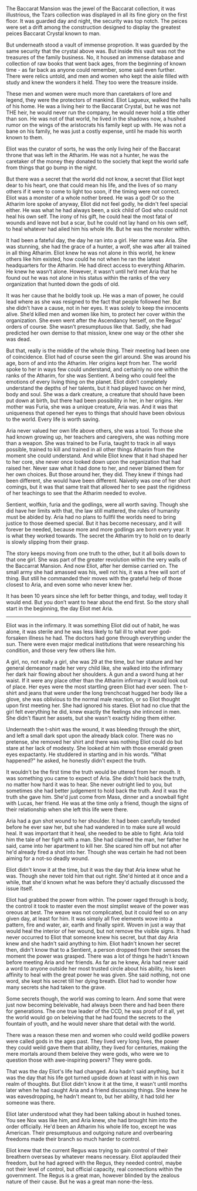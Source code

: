 The Baccarat Mansion was the jewel of the Baccarat collection, it was illustrious, the Tzars collection was displayed in all its fine glory on the first floor.  It was guarded day and night, the security was top notch.  The peices were set a drift among the construction designed to display the greatest peices Baccarat Crystal known to man.  

But underneath stood a vault of immense proprotion.  It was guarded by the same security that the crystal above was.  But inside this vault was not the treasures of the family business.  No, it housed an immense database and collection of raw books that went back ages, from the beginning of known time - as far back as anyone could remember, some said even further.  There were relics untold, and men and women who kept the aisle filled with study and knew the wonders it held.  They too were the treasure inside.

These men and women were much more than caretakers of lore and legend, they were the protectors of mankind.  Eliot Lagueux, walked the halls of his home.  He was a living heir to the Baccarat Crystal, but he was not THE heir, he would never run the company, he would never hold a title other than son.  He was not of that world, he lived in the shadows now, a hushed rumor on the wings of the aristocrats his family kept up with.  He was not a bane on his family, he was just a costly expense, until he made his worth known to them.

Eliot was the curator of sorts, he was the only living heir of the Baccarat throne that was left in the Atharim.  He was not a hunter, he was the caretaker of the money they donated to the society that kept the world safe from things that go bump in the night.

But there was a secret that the world did not know, a secret that Eliot kept dear to his heart, one that could mean his life, and the lives of so many others if it were to come to light too soon, if the timing were not correct.  Eliot was a monster of a whole nother breed.  He was a god! Or so the Atharim lore spoke of anyway, Eliot did not feel godly, he didn't feel special either.  He was what he had always been, a sick child of God who could not heal his own self.  The irony of his gift, he could heal the most fatal of wounds and leave not but a scar, but he could not lay hand on his own self, to heal whatever had ailed him his whole life.  But he was the monster within.

It had been a fateful day, the day he ran into a girl.  Her name was Aria.  She was stunning, she had the grace of a hunter, a wolf, she was after all trained in all thing Atharim. Eliot knew he was not alone in this world, he knew others like him existed, how could he not when he ran the latest headquarters for the Atharim.  He had direct access to everything Atharim.  He knew he wasn’t alone.  However, it wasn’t until he’d met Aria that he found out he was not alone in his status within the ranks of the very organization that hunted down the gods of old.

It was her cause that he boldly took up.  He was a man of power, he could lead where as she was resigned to the fact that people followed her.  But she didn’t have a cause, not in her eyes.  It was solely to keep the innocents alive.  She’d killed men and women like him, to protect her cover within the organization.  She even went after the Ascendancy herself, on the Regus’ orders of course.  She wasn’t presumptuous like that.  Sadly, she had predicted her own demise to that mission, knew one way or the other she was dead. 

But that, really is the middle of the whole thing.  Their meeting had been one of coincidence.  Eliot had of course seen the girl around.  She was around his age, born of and into the Atharim.  Her origins kept from her.  The world spoke to her in ways few could understand, and certainly no one within the ranks of the Atharim, for she was Sentient.  A being who could feel the emotions of every living thing on the planet.  Eliot didn’t completely understand the depths of her talents, but it had played havoc on her mind, body and soul.  She was a dark creature, a creature that should have been put down at birth, but there had been possibility in her, in her origins.  Her mother was Furia, she was a unique creature, Aria was.  And it was that uniqueness that opened her eyes to things that should have been obvious to the world.  Every life is worth saving.

Aria never valued her own life above others, she was a tool. To those she had known growing up, her teachers and caregivers, she was nothing more than a weapon.  She was trained to be Furia, taught to track in all ways possible, trained to kill and trained in all other things Atharim from the moment she could understand.  And while Eliot knew that it had shaped her to her core, she never once looked down upon the organization that had raised her.  Never saw what it had done to her, and never blamed them for her own choices.  But those around her, they did.  They knew if things had been different, she would have been different.  Naiveity was one of her short comings, but it was that same trait that allowed her to see past the rigidness of her teachings to see that the Atharim needed to evolve.

Sentient, wolfkin, furia and the godlings, were all worth saving.  Though she did have her limits with that, the law still mattered, the rules of humanity must be abided by.  Aria had no plans to fullfil the worlds need to bring justice to those deemed special.  But it has become necessary, and it will forever be needed, because more and more godlings are born every year.  It is what they worked towards.  The secret the Atharim try to hold on to dearly is slowly slipping from their grasp.

The story keeps moving from one truth to the other, but it all boils down to that one girl.  She was part of the greater revolution within the very walls of the Baccarrat Mansion.  And now Eliot, after her demise carried on.  The small army she had amassed was his, well not his, it was a free will sort of thing.  But still he commanded their moves with the grateful help of those closest to Aria, and even some who never knew her.

It has been 10 years since she left for better things, and today, well today it would end.  But you don’t want to hear about the end first.  So the story shall start in the beginning, the day Eliot met Aria.

****

Eliot was in the infirmary.  It was something Eliot did out of habit, he was alone, it was sterile and he was less likely to fall ill to what ever god-forsaken illness he had.  The doctors had gone through everything under the sun.  There were even major medical institutions that were researching his condition, and those very few others like him.  

A girl, no, not really a girl, she was 29 at the time, but her stature and her general demeanor made her very child like, she walked into the infirmary her dark hair flowing about her shoulders.  A gun and a sword hung at her waist.  If it were any place other than the Atharim infirmary it would look out of place.  Her eyes were the most startling green Eliot had ever seen.  The t-shirt and jeans that were under the long trenchcoat hugged her body like a glove, she was oblivious to the normal male reaction, or so Eliot thought upon first meeting her.  She had ignored his stares.  Eliot had no clue that the girl felt everything he did, knew exactly the feelings she intinced in men.  She didn't flaunt her assets, but she wasn't exactly hiding them either.

Underneath the t-shirt was the wound, it was bleeding through the shirt, and left a small dark spot upon the already black color.  There was no pretense, she removed her shirt and there was nothing Eliot could do but stare at her lack of modesty.  She looked at him with those emerald green eyes expactanty.  He studdered in starting and in his words.  "What happened?" he asked, he honestly didn't expect the truth.

It wouldn't be the first time the truth would be uttered from her mouth. It was something you came to expect of Aria.  She didn't hold back the truth, no matter how hard it was to hear.  She never outright lied to you, but sometimes she had better judgement to hold back the truth.  And it was the truth she gave him.  She'd just come from Mass, dinner and a snowball fight with Lucas, her friend.  He was at the time only a friend, though the signs of their relationship when she left this life were there.  

Aria had a gun shot wound to her shoulder.  It had been carefully tended before he ever saw her, but she had wandered in to make sure all would heal.  It was important that it heal, she needed to be able to fight.  Aria told him the tale of her fight with a man.  She had claimed the man, her father he said, came into her apartment to kill her.  She scared him off but not after he'd already fired a shot into her.  Though she was certain he had not been aiming for a not-so deadly wound.  

Eliot didn't know it at the time, but it was the day that Aria knew what he was.  Though she never told him that out right.  She'd hinted at it once and a while, that she'd known what he was before they'd actually discussed the issue itself.  

Eliot had grabbed the power from within.  The power raged through is body, the control it took to master even the most simplist weave of the power was oreous at best.  The weave was not complicated, but it could feel so on any given day, at least for him.  It was simply all five elements wove into a pattern, fire and water, air, earth and finally spirit.  Woven in just a way that would heal the interior of her wound, but not remove the visible signs. It had never occurred to Eliot that someone knew his secret, but that day Aria knew and she hadn't said anything to him.  Eliot hadn't known her secret then, didn't know that to a Sentient, a person dropped from their senses the moment the power was grasped.  There was a lot of things he hadn't known before meeting Aria and her friends. As far as he knew, Aria had never said a word to anyone outside her most trusted circle about his ability, his keen affinity to heal with the great power he was given.  She said nothing, not one word, she kept his secret till her dying breath.  Eliot had to wonder how many secrets she had taken to the grave.

Some secrets though, the world was coming to learn.  And some that were just now becoming beleivable, had always been there and had been there for generations.  The one true leader of the CCD, he was proof of it all, yet the world would go on beleiving that he had found the secrets to the fountain of youth, and he would never share that detail with the world.

There was a reason these men and women who could weild godlike powers were called gods in the ages past.  They lived very long lives, the power they could weild gave them that ability, they lived for centuries, making the mere mortals around them beleive they were gods, who were we to question those with awe-inspiring powers?  They were gods.

That was the day Eliot's life had changed.  Aria hadn't said anything, but it was the day that his life got turned upside down at least with in his own realm of thoughts.  But Eliot didn't know it at the time, it wasn't until months later when he had caught Aria and a friend discussing things.  She knew he was eavesdropping, he hadn't meant to, but her ability, it had told her someone was there.  

Eliot later understood what they had been talking about in hushed tones.  You see Nox was like him, and Aria knew, she had brought him into the order officially.  He'd been an Atharim his whole life too, except he was American.  Their presumptuous and outgoing nature and overbearing freedoms made their branch so much harder to control.  

Eliot knew that the current Regus was trying to gain control of their breathern overseas by whatever means necessary.  Eliot applauded their freedom, but he had agreed with the Regus, they needed control, maybe not their level of control, but official capacity, real connections within the government.  The Regus is a great man, however blinded by the zealous nature of their cause.  But he was a great man none-the-less.



